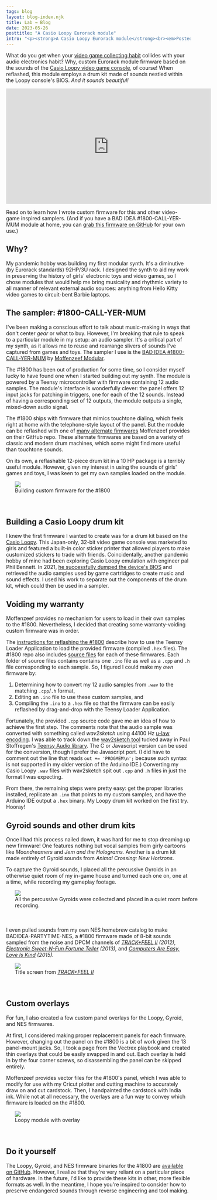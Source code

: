```yaml
---
tags: blog
layout: blog-index.njk
title: Lab → Blog 
date: 2023-05-26
posttitle: "A Casio Loopy Eurorack module"
intro: "<p><strong>A Casio Loopy Eurorack module</strong><br><em>Posted Thursday, May 26, 2023</em></p>"
---
```


What do you get when your <a href="http://www.femicom.org" target="_blank">video game collecting habit</a> collides with your audio electronics habit? Why, custom Eurorack module firmware based on the sounds of the <a href="http://femicom.org/loopy" target="_blank">Casio Loopy video game console</a>, of course! When reflashed, this module employs a drum kit made of sounds nestled within the Loopy console's BIOS. *And it sounds beautiful!*

<iframe width="560" height="315" src="https://www.youtube.com/embed/0D3couFDPUI" title="YouTube video player" frameborder="0" allow="accelerometer; autoplay; clipboard-write; encrypted-media; gyroscope; picture-in-picture; web-share" allowfullscreen></iframe>

Read on to learn how I wrote custom firmware for this and other video-game inspired samplers. (And if you have a BAD IDEA #1800-CALL-YER-MUM module at home, you can <a href="https://github.com/hxlnt/1800" target="_blank">grab this firmware on GitHub</a> for your own use.)

</div>
    <div class="col-md-4">
        </div>
    </div>
                  </div>
              </div>
    <div class="row">
    <div class="col-md-3">
        <div class="row">
            <div class="col-md-2 subheaderblock" style="background-color:var(--color4-light);">
            </div>
            <div class="col-md-10">
            <h2>Why?</h2>
            </div>
        </div>
    </div>
    <div class="col-md-9">
        <div class="row">
            <div class="col-md-8">

My pandemic hobby was building my first modular synth. It's a diminutive (by Eurorack standards) 92HP/3U rack. I designed the synth to aid my work in preserving the history of girls' electronic toys and video games, so I chose modules that would help me bring musicality and rhythmic variety to all manner of relevant external audio sources: anything from Hello Kitty video games to circuit-bent Barbie laptops.

</div>
                          <div class="col-md-4">
                          </div>
                      </div>
                  </div>
              </div>
    <div class="row">
    <div class="col-md-3">
        <div class="row">
            <div class="col-md-2 subheaderblock" style="background-color:var(--color4-light);">
            </div>
            <div class="col-md-10">
            <h2>The sampler: #1800-CALL-YER-MUM</h2>
            </div>
        </div>
    </div>
    <div class="col-md-9">
        <div class="row">
            <div class="col-md-8">

I've been making a conscious effort to talk about music-making in ways that don't center *gear* or what to buy. However, I'm breaking that rule to speak to a particular module in my setup: an audio sampler. It's a critical part of my synth, as it allows me to reuse and rearrange slivers of sounds I've captured from games and toys. The sampler I use is the <a href="https://www.moffenzeefmodular.com/store/bad-idea-1800-call-yer-mum" target="_blank">BAD IDEA #1800-CALL-YER-MUM</a> by <a href="https://www.moffenzeefmodular.com/" target="_blank">Moffenzeef Modular</a>.

The #1800 has been out of production for some time, so I consider myself lucky to have found one when I started building out my synth. The module is powered by a Teensy microcontroller with firmware containing 12 audio samples. The module's interface is wonderfully clever: the panel offers 12 input jacks for patching in triggers, one for each of the 12 sounds. Instead of having a corresponding set of 12 outputs, the module outputs a single, mixed-down audio signal.

The #1800 ships with firmware that mimics touchtone dialing, which feels right at home with the telephone-style layout of the panel. But the module can be reflashed with one of <a href="https://www.youtube.com/watch?v=IweyWsovUS8" target="_blank">many alternate firmwares</a> Moffenzeef provides on their GitHub repo. These alternate firmwares are based on a variety of classic and modern drum machines, which some might find more useful than touchtone sounds.

On its own, a reflashable 12-piece drum kit in a 10 HP package is a terribly useful module. However, given my interest in using the sounds of girls' games and toys, I was keen to get my own samples loaded on the module. 

</div>
    <div class="col-md-4">
        <figure style="margin-left:24px; margin-right:-24px; padding-bottom:36px; padding-top:-36px;"><img src="/img/reflash.png">
<figcaption>Building custom firmware for the #1800</a></figcaption>
</figure>
                          </div>
                      </div>
                  </div>
              </div>
<div class="row">
    <div class="col-md-3">
        <div class="row">
            <div class="col-md-2 subheaderblock" style="background-color:var(--color4-light);">
            </div>
            <div class="col-md-10">
            <h2>Building a Casio Loopy drum kit</h2>
            </div>
        </div>
    </div>
    <div class="col-md-9">
        <div class="row">
            <div class="col-md-8">

I knew the first firmware I wanted to create was for a drum kit based on the <a href="http://femicom.org/loopy" target="_blank">Casio Loopy</a>. This Japan-only, 32-bit video game console was marketed to girls and featured a built-in color sticker printer that allowed players to make customized stickers to trade with friends. Coincidentally, another pandemic hobby of mine had been exploring Casio Loopy emulation with engineer pal Phil Bennett. In 2021, <a href="http://femicom.org/research/emulating-the-casio-loopy-with-phil-bennett/" target="_blank">he successfully dumped the device's BIOS</a> and retrieved the audio samples used by game cartridges to create music and sound effects. I used his work to separate out the components of the drum kit, which could then be used in a sampler.

</div>
                          <div class="col-md-4">
                          </div>
                      </div>
                  </div>
              </div>
    <div class="row">
    <div class="col-md-3">
        <div class="row">
            <div class="col-md-2 subheaderblock" style="background-color:var(--color4-light);">
            </div>
            <div class="col-md-10">
            <h2>Voiding my warranty</h2>
            </div>
        </div>
    </div>
    <div class="col-md-9">
        <div class="row">
            <div class="col-md-8">

Moffenzeef provides no mechanism for users to load in their own samples to the #1800. Nevertheless, I decided that creating some warranty-voiding custom firmware was in order.

The <a href="https://github.com/moffenzeefmodular/1800#how-to-flash-firmware" target="_blank">instructions for reflashing the #1800</a> describe how to use the Teensy Loader Application to load the provided firmware (compiled `.hex` files). The #1800 repo also includes <a href="https://github.com/moffenzeefmodular/1800/tree/master/Arduino" target="_blank">source files</a> for each of these firmwares. Each folder of source files contains contains one `.ino` file as well as a `.cpp` and `.h` file corresponding to each sample. So, I figured I could make my *own* firmware by:

1. Determining how to convert my 12 audio samples from `.wav` to the matching `.cpp`/`.h` format,
2. Editing an `.ino` file to use these custom samples, and
3. Compiling the `.ino` to a `.hex` file so that the firmware can be easily reflashed by drag-and-drop with the Teensy Loader Application.

Fortunately, the provided `.cpp` source code gave me an idea of how to achieve the first step. The comments note that the audio sample was converted with something called *wav2sketch* using 44100 Hz <a href="https://en.wikipedia.org/wiki/%CE%9C-law_algorithm" target="_blank">u-law encoding</a>. I was able to track down the <a href="https://github.com/PaulStoffregen/Audio/tree/master/extras/wav2sketch" target="_blank">wav2sketch tool</a> tucked away in Paul Stoffregen's <a href="https://github.com/PaulStoffregen/Audio" target="_blank">Teensy Audio library</a>. The C or Javascript version can be used for the conversion, though I prefer the Javascript port. (I did have to comment out the line that reads `out += 'PROGMEM\n';` because such syntax is not supported in my older version of the Arduino IDE.) Converting my Casio Loopy `.wav` files with wav2sketch spit out `.cpp` and `.h` files in just the format I was expecting.

From there, the remaining steps were pretty easy: get the proper libraries installed, replicate an `.ino` that points to my custom samples, and have the Arduino IDE output a `.hex` binary. My Loopy drum kit worked on the first try. Hooray!

</div>
                          <div class="col-md-4">
                          </div>
                      </div>
                  </div>
              </div>
    <div class="row">
    <div class="col-md-3">
        <div class="row">
            <div class="col-md-2 subheaderblock" style="background-color:var(--color4-light);">
            </div>
            <div class="col-md-10">
            <h2>Gyroid sounds and other drum kits</h2>
            </div>
        </div>
    </div>
    <div class="col-md-9">
        <div class="row">
            <div class="col-md-8">

Once I had this process nailed down, it was hard for me to stop dreaming up new firmware! One features nothing but vocal samples from girly cartoons like *Moondreamers* and *Jem and the Holograms.* Another is a drum kit made entirely of Gyroid sounds from *Animal Crossing: New Horizons*.

To capture the Gyroid sounds, I placed all the percussive Gyroids in an otherwise quiet room of my in-game house and turned each one on, one at a time, while recording my gameplay footage.

<figure style="margin-left:24px; margin-right:-24px; padding-bottom:36px; padding-top:-36px;"><img src="/img/gyroids.gif">
<figcaption>All the percussive Gyroids were collected and placed in a quiet room before recording.</figcaption>
</figure>

I even pulled sounds from my own NES homebrew catalog to make BADIDEA-PARTYTIME-NES, a #1800 firmware made of 8-bit sounds sampled from the noise and DPCM channels of <em><a href="https://partytimehexcellent.itch.io/track-feel-ii" target="_blank">TRACK+FEEL II</a> (2012),</em> <em><a href="https://partytimehexcellent.itch.io/electronic-sweet-n-fun-fortune-teller" target="_blank">Electronic Sweet-N-Fun Fortune Teller</a> (2013),</em> and <em><a href="https://partytimehexcellent.itch.io/computers-are-easy-love-is-kind" target="_blank">Computers Are Easy, Love Is Kind</a> (2015).</em>

</div>
                          <div class="col-md-4">
                          <figure style="margin-left:24px; margin-right:-24px; padding-bottom:36px; padding-top:-36px;"><img src="https://img.itch.zone/aW1hZ2UvMjEyNTcvODQzMTUuZ2lm/original/r5amOr.gif">
<figcaption>Title screen from <a href="https://partytimehexcellent.itch.io/track-feel-ii" target="_blank"><em>TRACK+FEEL II</em></a></figcaption>
</figure>
                          </div>
                      </div>
                  </div>
              </div>
<div class="row">
    <div class="col-md-3">
        <div class="row">
            <div class="col-md-2 subheaderblock" style="background-color:var(--color4-light);">
            </div>
            <div class="col-md-10">
            <h2>Custom overlays</h2>
            </div>
        </div>
    </div>
    <div class="col-md-9">
        <div class="row">
            <div class="col-md-8">

For fun, I also created a few custom panel overlays for the Loopy, Gyroid, and NES firmwares.

At first, I considered making proper replacement panels for each firmware. However, changing out the panel on the #1800 is a bit of work given the 13 panel-mount jacks. So, I took a page from the Vectrex playbook and created thin overlays that could be easily swapped in and out. Each overlay is held in by the four corner screws, so disassembling the panel can be skipped entirely.

Moffenzeef provides vector files for the #1800's panel, which I was able to modify for use with my Cricut plotter and cutting machine to accurately draw on and cut cardstock. Then, I handpainted the cardstock with India ink. While not at all necessary, the overlays are a fun way to convey which firmware is loaded on the #1800.


</div>
                          <div class="col-md-4">
                          <figure style="margin-left:24px; margin-right:-24px; padding-bottom:36px; padding-top:-36px;"><img src="/img/loopymodule.JPG">
<figcaption>Loopy module with overlay</em></a></figcaption>
</figure>
                          </div>
                      </div>
                  </div>
              </div>
<div class="row">
    <div class="col-md-3">
        <div class="row">
            <div class="col-md-2 subheaderblock" style="background-color:var(--color4-light);">
            </div>
            <div class="col-md-10">
            <h2>Do it yourself</h2>
            </div>
        </div>
    </div>
    <div class="col-md-9">
        <div class="row">
            <div class="col-md-8">

The Loopy, Gyroid, and NES firmware binaries for the #1800 are <a href="https://github.com/hxlnt/1800" target="_blank">available on GitHub</a>. However, I realize that they're very reliant on a particular piece of hardware. In the future, I'd like to provide these kits in other, more flexible formats as well. In the meantime, I hope you're inspired to consider how to preserve endangered sounds through reverse engineering and tool making. 
